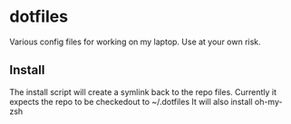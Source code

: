 # dotfiles
Various config files for working on my laptop. Use at your own risk.

## Install
The install script will create a symlink back to the repo files. Currently it expects the repo to be checkedout to ~/.dotfiles
It will also install oh-my-zsh
